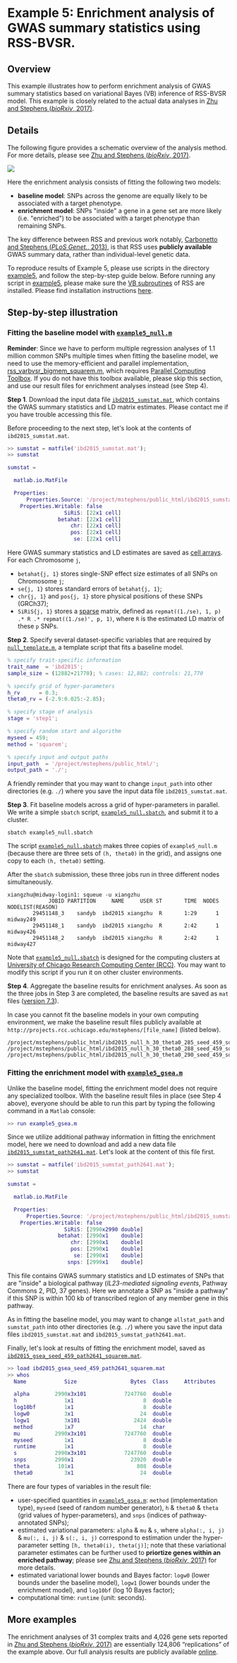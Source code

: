 [Zhu and Stephens (*bioRxiv*, 2017)]: https://doi.org/10.1101/160770
[Carbonetto and Stephens (*PLoS Genet.*, 2013)]: http://journals.plos.org/plosgenetics/article?id=10.1371%2Fjournal.pgen.1003770
[example5]: https://github.com/stephenslab/rss/tree/master/examples/example5
[`example5_null.m`]: https://github.com/stephenslab/rss/blob/master/examples/example5/example5_null.m
[`example5_null.sbatch`]: https://github.com/stephenslab/rss/blob/master/examples/example5/example5_null.sbatch
[`example5_gsea.m`]: https://github.com/stephenslab/rss/blob/master/examples/example5/example5_gsea.m

# Example 5: Enrichment analysis of GWAS summary statistics using RSS-BVSR.

## Overview

This example illustrates how to perform enrichment analysis of
GWAS summary statistics based on variational Bayes (VB) inference of RSS-BVSR model.
This example is closely related to the actual data analyses in [Zhu and Stephens (*bioRxiv*, 2017)][].

## Details

The following figure provides a schematic overview of the analysis method.
For more details, please see [Zhu and Stephens (*bioRxiv*, 2017)][].

![](images/rss_gsea.png)

Here the enrichment analysis consists of fitting the following two models:

- **baseline model**: SNPs across the genome are equally likely to be associated with a target phenotype. 
- **enrichment model**: SNPs "inside" a gene in a gene set are more likely (i.e. "enriched") to be
associated with a target phenotype than remaining SNPs. 

The key difference between RSS and previous work
notably, [Carbonetto and Stephens (*PLoS Genet.*, 2013)][], is that
RSS uses **publicly available** GWAS summary data, rather than individual-level genetic data.

To reproduce results of Example 5,
please use scripts in the directory [example5][],
and follow the step-by-step guide below.
Before running any script in [example5][], please make sure the
[VB subroutines](https://github.com/stephenslab/rss/tree/master/src_vb) of RSS are installed.
Please find installation instructions [here](RSS-via-VB).

## Step-by-step illustration

### Fitting the baseline model with [`example5_null.m`][]

**Reminder**: Since we have to perform multiple regression analyses of
1.1 million common SNPs multiple times when fitting the baseline model,
we need to use the memory-efficient and parallel implementation,
[rss_varbvsr_bigmem_squarem.m](https://github.com/stephenslab/rss/blob/master/src_vb/rss_varbvsr_bigmem_squarem.m),
which requires [Parallel Computing Toolbox](https://www.mathworks.com/help/distcomp/index.html).
If you do not have this toolbox available, please skip this section,
and use our result files for enrichment analyses instead (see Step 4). 

**Step 1**. Download the input data file
[`ibd2015_sumstat.mat`](http://projects.rcc.uchicago.edu/mstephens/ibd2015_sumstat.mat),
which contains the GWAS summary statistics and LD matrix estimates.
Please contact me if you have trouble accessing this file.

Before proceeding to the next step, let's look at the contents of `ibd2015_sumstat.mat`.

```matlab
>> sumstat = matfile('ibd2015_sumstat.mat');
>> sumstat

sumstat = 

  matlab.io.MatFile

  Properties:
      Properties.Source: '/project/mstephens/public_html/ibd2015_sumstat.mat'
    Properties.Writable: false                                               
                  SiRiS: [22x1 cell]                                         
                betahat: [22x1 cell]                                         
                    chr: [22x1 cell]                                         
                    pos: [22x1 cell]                                         
                     se: [22x1 cell]
```

Here GWAS summary statistics and LD estimates are saved as
[cell arrays](https://www.mathworks.com/help/matlab/cell-arrays.html).
For each Chromosome `j`,

- `betahat{j, 1}` stores single-SNP effect size estimates of all SNPs on Chromosome `j`;
- `se{j, 1}` stores standard errors of `betahat{j, 1}`;
- `chr{j, 1}` and `pos{j, 1}` store physical positions of these SNPs (GRCh37);
- `SiRiS{j, 1}` stores a [sparse](https://www.mathworks.com/help/matlab/ref/sparse.html) matrix,
defined as `repmat((1./se), 1, p) .* R .* repmat((1./se)', p, 1)`,
where `R` is the estimated LD matrix of these `p` SNPs.

**Step 2**. Specify several dataset-specific variables that are required by
[`null_template.m`](https://github.com/stephenslab/rss/blob/master/src_vb/null_template.m),
a template script that fits a baseline model.

```matlab
% specify trait-specific information
trait_name  = 'ibd2015';
sample_size = (12882+21770); % cases: 12,882; controls: 21,770

% specify grid of hyper-parameters
h_rv      = 0.3;
theta0_rv = (-2.9:0.025:-2.85);

% specify stage of analysis
stage = 'step1';

% specify random start and algorithm 
myseed = 459;
method = 'squarem';

% specify input and output paths
input_path  = '/project/mstephens/public_html/';                   
output_path = './';
```

A friendly reminder that you may want to change `input_path` into other directories
(e.g. `./`) where you save the input data file `ibd2015_sumstat.mat`.

**Step 3**. Fit baseline models across a grid of hyper-parameters in parallel.
We write a simple `sbatch` script, [`example5_null.sbatch`][], and submit it to a cluster.

```
sbatch example5_null.sbatch
```

The script [`example5_null.sbatch`][] makes three copies of `example5_null.m`
(because there are three sets of `(h, theta0)` in the grid), and assigns one copy to each `(h, theta0)` setting.

After the `sbatch` submission, these three jobs run in three different nodes simultaneously.

```
xiangzhu@midway-login1: squeue -u xiangzhu
             JOBID PARTITION     NAME     USER ST       TIME  NODES NODELIST(REASON)
        29451148_3    sandyb  ibd2015 xiangzhu  R       1:29      1 midway249
        29451148_1    sandyb  ibd2015 xiangzhu  R       2:42      1 midway426
        29451148_2    sandyb  ibd2015 xiangzhu  R       2:42      1 midway427
```

Note that [`example5_null.sbatch`][] is designed for the computing clusters at
[University of Chicago Research Computing Center (RCC)](https://rcc.uchicago.edu/).
You may want to modify this script if you run it on other cluster environments.

**Step 4**. Aggregate the baseline results for enrichment analyses.
As soon as the three jobs in Step 3 are completed, the baseline results are saved as `mat` files
([version 7.3](https://www.mathworks.com/help/matlab/import_export/mat-file-versions.html)).

In case you cannot fit the baseline models in your own computing environment,
we make the baseline result files publicly available at
`http://projects.rcc.uchicago.edu/mstephens/[file_name]` (listed below).

```
/project/mstephens/public_html/ibd2015_null_h_30_theta0_285_seed_459_squarem_step1.mat
/project/mstephens/public_html/ibd2015_null_h_30_theta0_288_seed_459_squarem_step1.mat
/project/mstephens/public_html/ibd2015_null_h_30_theta0_290_seed_459_squarem_step1.mat
```

### Fitting the enrichment model with [`example5_gsea.m`][]

Unlike the baseline model, fitting the enrichment model does not require any specialized toolbox.
With the baseline result files in place (see Step 4 above),
everyone should be able to run this part by typing the following command in a `Matlab` console:

```matlab
>> run example5_gsea.m
```

Since we utilize additional pathway information in fitting the enrichment model,
here we need to download and add a new data file
[`ibd2015_sumstat_path2641.mat`](http://projects.rcc.uchicago.edu/mstephens/ibd2015_sumstat_path2641.mat).
Let's look at the content of this file first.

```matlab
>> sumstat = matfile('ibd2015_sumstat_path2641.mat');
>> sumstat

sumstat = 

  matlab.io.MatFile

  Properties:
      Properties.Source: '/project/mstephens/public_html/ibd2015_sumstat_path2641.mat'
    Properties.Writable: false                                                        
                  SiRiS: [2990x2990 double]                                           
                betahat: [2990x1    double]                                           
                    chr: [2990x1    double]                                           
                    pos: [2990x1    double]                                           
                     se: [2990x1    double]                                           
                   snps: [2990x1    double]
```

This file contains GWAS summary statistics and LD estimates of SNPs that are "inside"
a biological pathway (*IL23-mediated signaling events*, Pathway Commons 2, PID, 37 genes).
Here we annotate a SNP as "inside a pathway" if this SNP is
within 100 kb of transcribed region of any member gene in this pathway.

As in fitting the baseline model, you may want to change `allstat_path` and `sumstat_path`
into other directories (e.g. `./`) where you save the input data files
`ibd2015_sumstat.mat` and `ibd2015_sumstat_path2641.mat`.

Finally, let's look at results of fitting the enrichment model, saved as
[`ibd2015_gsea_seed_459_path2641_squarem.mat`](http://projects.rcc.uchicago.edu/mstephens/ibd2015_gsea_seed_459_path2641_squarem.mat).

```matlab
>> load ibd2015_gsea_seed_459_path2641_squarem.mat
>> whos
  Name            Size                 Bytes  Class     Attributes

  alpha        2990x3x101            7247760  double              
  h               1x1                      8  double              
  log10bf         1x1                      8  double              
  logw0           3x1                     24  double              
  logw1           3x101                 2424  double              
  method          1x7                     14  char                
  mu           2990x3x101            7247760  double              
  myseed          1x1                      8  double              
  runtime         1x1                      8  double              
  s            2990x3x101            7247760  double              
  snps         2990x1                  23920  double              
  theta         101x1                    808  double              
  theta0          3x1                     24  double
```

There are four types of variables in the result file:

- user-specified quantities in [`example5_gsea.m`][]:
`method` (implementation type), `myseed` (seed of random number generator),
`h` & `theta0` & `theta` (grid values of hyper-parameters), and `snps` (indices of pathway-annotated SNPs);
- estimated variational parameters: `alpha` & `mu` & `s`,
where `alpha(:, i, j)` & `mu(:, i, j)` & `s(:, i, j)` correspond to
estimation under the hyper-parameter setting `[h, theta0(i), theta(j)]`;
note that these variational parameter estimates can be further
used to **priortize genes within an enriched pathway**;
please see [Zhu and Stephens (*bioRxiv*, 2017)][] for more details.
- estimated variational lower bounds and Bayes factor:
`logw0` (lower bounds under the baseline model),
`logw1` (lower bounds under the enrichment model), and `log10bf` (log 10 Bayes factor);
- computational time: `runtime` (unit: seconds).

## More examples

The enrichment analyses of 31 complex traits and 4,026 gene sets
reported in [Zhu and Stephens (*bioRxiv*, 2017)][] are
essentially 124,806 “replications” of the example above.
Our full analysis results are publicly available [online](http://xiangzhu.github.io/rss-gsea/).  
